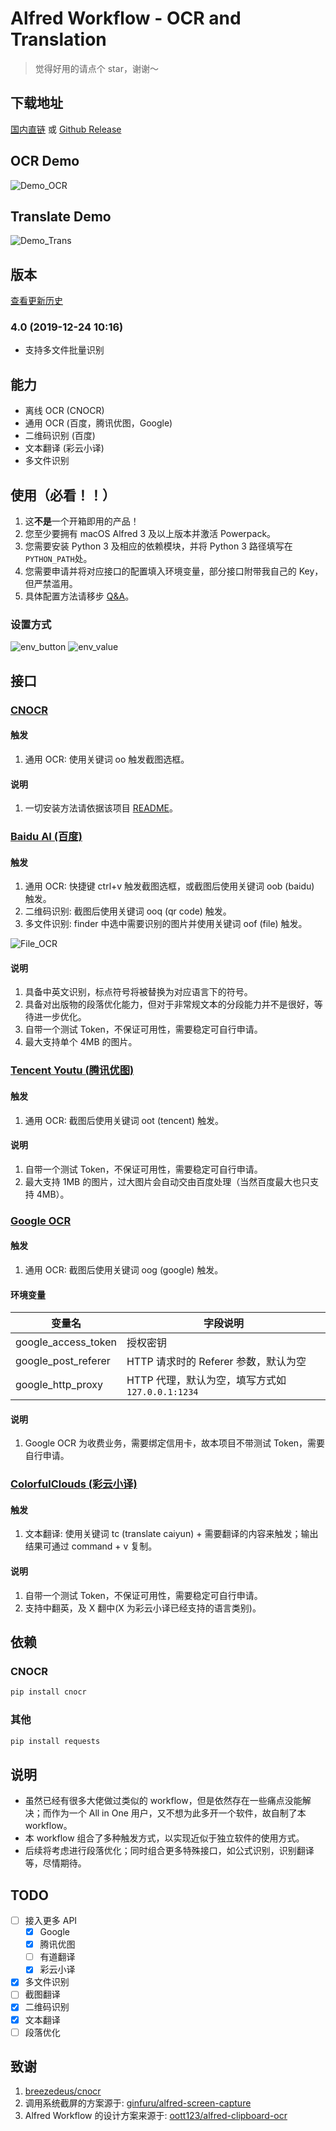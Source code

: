 # Alfred Workflow - OCR and Translation

> 觉得好用的请点个 star，谢谢～

## 下载地址

[国内直链](http://bz.cndzq.com/ltr970503/3_software/2_tool/Capture%20then%20OCR.zip) 或 [Github Release](https://github.com/Chandler-Lu/alfred-ocr/releases)

## OCR Demo

![Demo_OCR](http://img.yeslu.cn/alfred/demo_ocr.gif)

## Translate Demo

![Demo_Trans](http://img.yeslu.cn/alfred/demo_trans.gif)

## 版本

[查看更新历史](https://github.com/Chandler-Lu/alfred-ocr/wiki/Update-History)

### 4.0 (2019-12-24 10:16)

- 支持多文件批量识别

## 能力

- 离线 OCR (CNOCR)
- 通用 OCR (百度，腾讯优图，Google)
- 二维码识别 (百度)
- 文本翻译 (彩云小译)
- 多文件识别

## 使用（必看！！）

1. 这**不是**一个开箱即用的产品！
2. 您至少要拥有 macOS Alfred 3 及以上版本并激活 Powerpack。
3. 您需要安装 Python 3 及相应的依赖模块，并将 Python 3 路径填写在`PYTHON_PATH`处。
4. 您需要申请并将对应接口的配置填入环境变量，部分接口附带我自己的 Key，但严禁滥用。
5. 具体配置方法请移步 [Q&A](https://github.com/Chandler-Lu/alfred-ocr/wiki/Q&A)。

### 设置方式

![env_button](http://img.yeslu.cn/alfred/env_button.png)
![env_value](http://img.yeslu.cn/alfred/env_value.png)

## 接口

### [CNOCR](https://github.com/breezedeus/cnocr)

#### 触发

1. 通用 OCR: 使用关键词 oo 触发截图选框。

#### 说明

1. 一切安装方法请依据该项目 [README](https://github.com/breezedeus/cnocr/blob/master/README.md)。

### [Baidu AI (百度)](https://ai.baidu.com/tech/ocr)

#### 触发

1. 通用 OCR: 快捷键 ctrl+v 触发截图选框，或截图后使用关键词 oob (baidu) 触发。
2. 二维码识别: 截图后使用关键词 ooq (qr code) 触发。
3. 多文件识别: finder 中选中需要识别的图片并使用关键词 oof (file) 触发。

![File_OCR](http://img.yeslu.cn/alfred/file_ocr.png)

#### 说明

1. 具备中英文识别，标点符号将被替换为对应语言下的符号。
2. 具备对出版物的段落优化能力，但对于非常规文本的分段能力并不是很好，等待进一步优化。
3. 自带一个测试 Token，不保证可用性，需要稳定可自行申请。
4. 最大支持单个 4MB 的图片。

### [Tencent Youtu (腾讯优图)](https://ai.qq.com/product/ocr.shtml#common)

#### 触发

1. 通用 OCR: 截图后使用关键词 oot (tencent) 触发。

#### 说明

1. 自带一个测试 Token，不保证可用性，需要稳定可自行申请。
2. 最大支持 1MB 的图片，过大图片会自动交由百度处理（当然百度最大也只支持 4MB）。

### [Google OCR](https://cloud.google.com/vision/docs/ocr)

#### 触发

1. 通用 OCR: 截图后使用关键词 oog (google) 触发。

#### 环境变量

| 变量名              | 字段说明                                         |
| ------------------- | ------------------------------------------------ |
| google_access_token | 授权密钥                                         |
| google_post_referer | HTTP 请求时的 Referer 参数，默认为空             |
| google_http_proxy   | HTTP 代理，默认为空，填写方式如 `127.0.0.1:1234` |

#### 说明

1. Google OCR 为收费业务，需要绑定信用卡，故本项目不带测试 Token，需要自行申请。

### [ColorfulClouds (彩云小译)](https://fanyi.caiyunapp.com/#/api)

#### 触发

1. 文本翻译: 使用关键词 tc (translate caiyun) + 需要翻译的内容来触发；输出结果可通过 command + v 复制。

#### 说明

1. 自带一个测试 Token，不保证可用性，需要稳定可自行申请。
2. 支持中翻英，及 X 翻中(X 为彩云小译已经支持的语言类别)。

## 依赖

### CNOCR

```python
pip install cnocr
```

### 其他

```python
pip install requests
```

## 说明

- 虽然已经有很多大佬做过类似的 workflow，但是依然存在一些痛点没能解决；而作为一个 All in One 用户，又不想为此多开一个软件，故自制了本 workflow。
- 本 workflow 组合了多种触发方式，以实现近似于独立软件的使用方式。
- 后续将考虑进行段落优化；同时组合更多特殊接口，如公式识别，识别翻译等，尽情期待。

## TODO

- [ ] 接入更多 API
  - [x] Google
  - [x] 腾讯优图
  - [ ] 有道翻译
  - [x] 彩云小译
- [x] 多文件识别
- [ ] 截图翻译
- [x] 二维码识别
- [x] 文本翻译
- [ ] 段落优化

## 致谢

1. [breezedeus/cnocr](https://github.com/breezedeus/cnocr)
2. 调用系统截屏的方案源于: [ginfuru/alfred-screen-capture](https://github.com/ginfuru/alfred-screen-capture)
3. Alfred Workflow 的设计方案来源于: [oott123/alfred-clipboard-ocr](https://github.com/oott123/alfred-clipboard-ocr)
